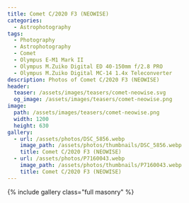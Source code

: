 ```yaml
---
title: Comet C/2020 F3 (NEOWISE)
categories:
  - Astrophotography
tags:
  - Photography
  - Astrophotography
  - Comet
  - Olympus E-M1 Mark II
  - Olympus M.Zuiko Digital ED 40-150mm f/2.8 PRO
  - Olympus M.Zuiko Digital MC-14 1.4x Teleconverter
description: Photos of Comet C/2020 F3 (NEOWISE)
header:
  teaser: /assets/images/teasers/comet-neowise.svg
  og_image: /assets/images/teasers/comet-neowise.png
image:
  path: /assets/images/teasers/comet-neowise.png
  width: 1200
  height: 630
gallery:
  - url: /assets/photos/DSC_5856.webp
    image_path: /assets/photos/thumbnails/DSC_5856.webp
    title: Comet C/2020 F3 (NEOWISE)
  - url: /assets/photos/P7160043.webp
    image_path: /assets/photos/thumbnails/P7160043.webp
    title: Comet C/2020 F3 (NEOWISE)
---
```


{% include gallery class="full masonry" %}
